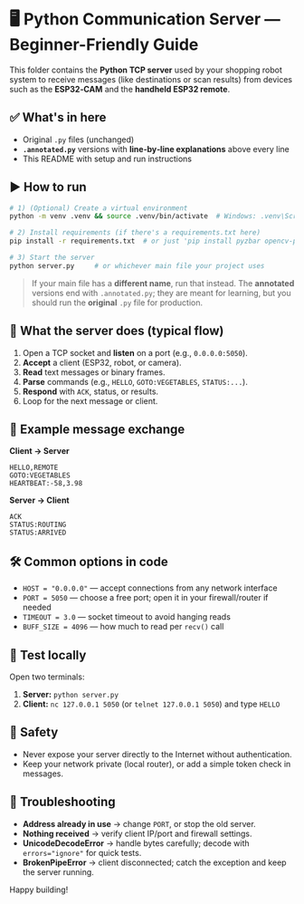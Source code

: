 # 🖥️ Python Communication Server — Beginner-Friendly Guide

This folder contains the **Python TCP server** used by your shopping robot system
to receive messages (like destinations or scan results) from devices
such as the **ESP32‑CAM** and the **handheld ESP32 remote**.

## ✅ What's in here
- Original `.py` files (unchanged)
- **`.annotated.py`** versions with **line‑by‑line explanations** above every line
- This README with setup and run instructions

## ▶️ How to run
```bash
# 1) (Optional) Create a virtual environment
python -m venv .venv && source .venv/bin/activate  # Windows: .venv\Scripts\activate

# 2) Install requirements (if there's a requirements.txt here)
pip install -r requirements.txt  # or just 'pip install pyzbar opencv-python' if needed

# 3) Start the server
python server.py     # or whichever main file your project uses
```

> If your main file has a **different name**, run that instead.
> The **annotated** versions end with `.annotated.py`; they are meant for learning,
> but you should run the **original** `.py` file for production.

## 🔌 What the server does (typical flow)
1. Open a TCP socket and **listen** on a port (e.g., `0.0.0.0:5050`).
2. **Accept** a client (ESP32, robot, or camera).
3. **Read** text messages or binary frames.
4. **Parse** commands (e.g., `HELLO`, `GOTO:VEGETABLES`, `STATUS:...`).
5. **Respond** with `ACK`, status, or results.
6. Loop for the next message or client.

## 🧱 Example message exchange
**Client → Server**
```
HELLO,REMOTE
GOTO:VEGETABLES
HEARTBEAT:-58,3.98
```
**Server → Client**
```
ACK
STATUS:ROUTING
STATUS:ARRIVED
```

## 🛠️ Common options in code
- `HOST = "0.0.0.0"` — accept connections from any network interface
- `PORT = 5050` — choose a free port; open it in your firewall/router if needed
- `TIMEOUT = 3.0` — socket timeout to avoid hanging reads
- `BUFF_SIZE = 4096` — how much to read per `recv()` call

## 🧪 Test locally
Open two terminals:
1. **Server:** `python server.py`
2. **Client:** `nc 127.0.0.1 5050` (or `telnet 127.0.0.1 5050`) and type `HELLO`

## 🔐 Safety
- Never expose your server directly to the Internet without authentication.
- Keep your network private (local router), or add a simple token check in messages.

## 🧯 Troubleshooting
- **Address already in use** → change `PORT`, or stop the old server.
- **Nothing received** → verify client IP/port and firewall settings.
- **UnicodeDecodeError** → handle bytes carefully; decode with `errors="ignore"` for quick tests.
- **BrokenPipeError** → client disconnected; catch the exception and keep the server running.

Happy building!
